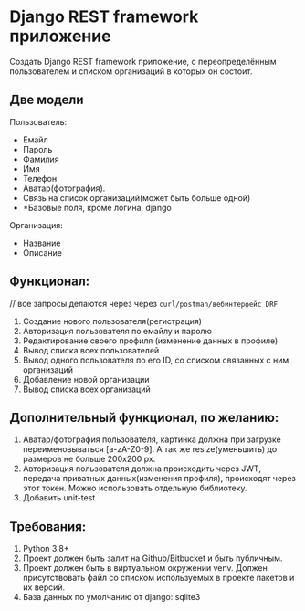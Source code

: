 # Django REST framework приложение

Создать Django REST framework приложение, с переопределённым пользователем и списком организаций в которых он состоит.

## Две модели
Пользователь:
 - Емайл
 - Пароль
 - Фамилия
 - Имя
 - Телефон
 - Аватар(фотография).
 - Связь на список организаций(может быть больше одной)
 - *Базовые поля, кроме логина, django

Организация:
 - Название
 - Описание

## Функционал:
// все запросы делаются через через 
```curl/postman/вебинтерфейс DRF```
1) Создание нового пользователя(регистрация)
2) Авторизация пользователя по емайлу и паролю
3) Редактирование своего профиля (изменение данных в профиле)
4) Вывод списка всех пользователей
5) Вывод одного пользователя по его ID, со списком связанных с ним организаций
5) Добавление новой организации
6) Вывод списка всех организаций

## Дополнительный функционал, по желанию:
1) Аватар/фотография пользователя, картинка должна при загрузке переименовываться [a-zA-Z0-9]. А так же resize(уменьшить) до размеров не больше 200х200 px.
2) Авторизация пользователя должна происходить через JWT, передача приватных данных(изменения профиля), происходят через этот токен. Можно использовать отдельную библиотеку.
3) Добавить unit-test


## Требования:
1) Python 3.8+
2) Проект должен быть залит на Github/Bitbucket и быть публичным.
3) Проект должен быть в виртуальном окружении venv. Должен присутствовать файл со списком используемых в проекте пакетов и их версий.
4) База данных по умолчанию от django: sqlite3